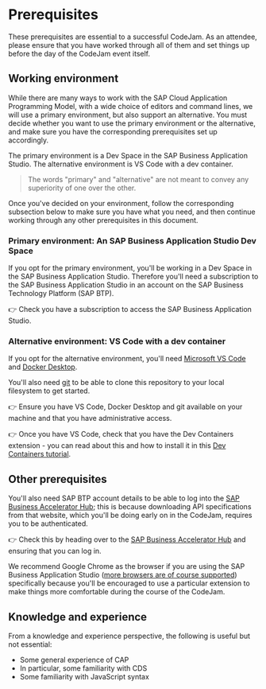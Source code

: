 # Prerequisites

These prerequisites are essential to a successful CodeJam. As an attendee, please ensure that you have worked through all of them and set things up before the day of the CodeJam event itself.

## Working environment

While there are many ways to work with the SAP Cloud Application Programming Model, with a wide choice of editors and command lines, we will use a primary environment, but also support an alternative. You must decide whether you want to use the primary environment or the alternative, and make sure you have the corresponding prerequisites set up accordingly.

The primary environment is a Dev Space in the SAP Business Application Studio. The alternative environment is VS Code with a dev container.

> The words "primary" and "alternative" are not meant to convey any superiority of one over the other.

Once you've decided on your environment, follow the corresponding subsection below to make sure you have what you need, and then continue working through any other prerequisites in this document.

### Primary environment: An SAP Business Application Studio Dev Space

If you opt for the primary environment, you'll be working in a Dev Space in the SAP Business Application Studio. Therefore you'll need a subscription to the SAP Business Application Studio in an account on the SAP Business Technology Platform (SAP BTP).

👉 Check you have a subscription to access the SAP Business Application Studio.

### Alternative environment: VS Code with a dev container

If you opt for the alternative environment, you'll need [Microsoft VS Code](https://code.visualstudio.com/) and [Docker Desktop](https://www.docker.com/products/docker-desktop/).

You'll also need [git](https://git-scm.com/) to be able to clone this repository to your local filesystem to get started.

👉 Ensure you have VS Code, Docker Desktop and git available on your machine and that you have administrative access.

👉 Once you have VS Code, check that you have the Dev Containers extension - you can read about this and how to install it in this [Dev Containers tutorial](https://code.visualstudio.com/docs/devcontainers/tutorial).

## Other prerequisites

You'll also need SAP BTP account details to be able to log into the [SAP Business Accelerator Hub](https://api.sap.com/); this is because downloading API specifications from that website, which you'll be doing early on in the CodeJam, requires you to be authenticated.

👉 Check this by heading over to the [SAP Business Accelerator Hub](https://api.sap.com) and ensuring that you can log in.

We recommend Google Chrome as the browser if you are using the SAP Business Application Studio ([more browsers are of course supported](https://help.sap.com/docs/SAP%20Business%20Application%20Studio/9d1db9835307451daa8c930fbd9ab264/8f46c6e6f86641cc900871c903761fd4.html?locale=en-US&q=sap%20business%20application%20studio%20chrome#availability)) specifically because you'll be encouraged to use a particular extension to make things more comfortable during the course of the CodeJam.

## Knowledge and experience

From a knowledge and experience perspective, the following is useful but not essential:

* Some general experience of CAP
* In particular, some familiarity with CDS
* Some familiarity with JavaScript syntax
